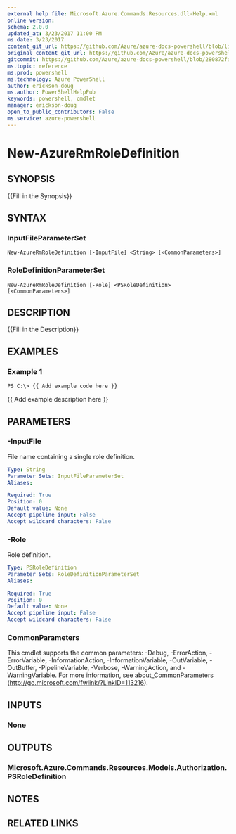 ```yaml
---
external help file: Microsoft.Azure.Commands.Resources.dll-Help.xml
online version: 
schema: 2.0.0
updated_at: 3/23/2017 11:00 PM
ms.date: 3/23/2017
content_git_url: https://github.com/Azure/azure-docs-powershell/blob/live/azureps-cmdlets-docs/ResourceManager/AzureRM.Resources/v1.0.4.3/New-AzureRmRoleDefinition.md
original_content_git_url: https://github.com/Azure/azure-docs-powershell/blob/live/azureps-cmdlets-docs/ResourceManager/AzureRM.Resources/v1.0.4.3/New-AzureRmRoleDefinition.md
gitcommit: https://github.com/Azure/azure-docs-powershell/blob/280872fa529e03be2466fa2252957a2060a9dfe4/azureps-cmdlets-docs/ResourceManager/AzureRM.Resources/v1.0.4.3/New-AzureRmRoleDefinition.md
ms.topic: reference
ms.prod: powershell
ms.technology: Azure PowerShell
author: erickson-doug
ms.author: PowerShellHelpPub
keywords: powershell, cmdlet
manager: erickson-doug
open_to_public_contributors: False
ms.service: azure-powershell
---
```


# New-AzureRmRoleDefinition

## SYNOPSIS
{{Fill in the Synopsis}}

## SYNTAX

### InputFileParameterSet
```
New-AzureRmRoleDefinition [-InputFile] <String> [<CommonParameters>]
```

### RoleDefinitionParameterSet
```
New-AzureRmRoleDefinition [-Role] <PSRoleDefinition> [<CommonParameters>]
```

## DESCRIPTION
{{Fill in the Description}}

## EXAMPLES

### Example 1
```
PS C:\> {{ Add example code here }}
```

{{ Add example description here }}

## PARAMETERS

### -InputFile
File name containing a single role definition.

```yaml
Type: String
Parameter Sets: InputFileParameterSet
Aliases: 

Required: True
Position: 0
Default value: None
Accept pipeline input: False
Accept wildcard characters: False
```

### -Role
Role definition.

```yaml
Type: PSRoleDefinition
Parameter Sets: RoleDefinitionParameterSet
Aliases: 

Required: True
Position: 0
Default value: None
Accept pipeline input: False
Accept wildcard characters: False
```

### CommonParameters
This cmdlet supports the common parameters: -Debug, -ErrorAction, -ErrorVariable, -InformationAction, -InformationVariable, -OutVariable, -OutBuffer, -PipelineVariable, -Verbose, -WarningAction, and -WarningVariable. For more information, see about_CommonParameters (http://go.microsoft.com/fwlink/?LinkID=113216).

## INPUTS

### None

## OUTPUTS

### Microsoft.Azure.Commands.Resources.Models.Authorization.PSRoleDefinition

## NOTES

## RELATED LINKS

